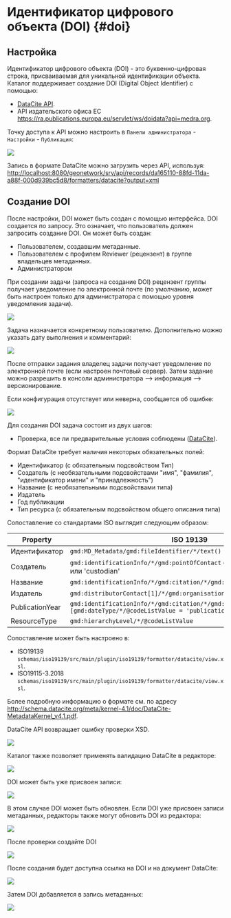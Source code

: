 # Идентификатор цифрового объекта (DOI) {#doi}

## Настройка

Идентификатор цифрового объекта (DOI) - это буквенно-цифровая строка, присваиваемая для уникальной идентификации объекта.
Каталог поддерживает создание DOI (Digital Object Identifier) с помощью:

- [DataCite API](https://support.datacite.org/docs/mds-api-guide).
- API издательского офиса ЕС <https://ra.publications.europa.eu/servlet/ws/doidata?api=medra.org>.

Точку доступа к API можно настроить в `Панели администратора` - `Настройки` - `Публикация`:

![](img/doi-admin-console.png)

Запись в формате DataCite можно загрузить через API, используя: <http://localhost:8080/geonetwork/srv/api/records/da165110-88fd-11da-a88f-000d939bc5d8/formatters/datacite?output=xml>

## Создание DOI

После настройки, DOI может быть создан с помощью интерфейса. DOI создается по запросу. Это означает, что пользователь должен запросить создание DOI. Он может быть создан:
- Пользователем, создавшим метаданные.
- Пользователем с профилем Reviewer (рецензент) в группе владельцев метаданных.
- Администратором

При создании задачи (запроса на создание DOI) рецензент группы получает уведомление по электронной почте 
(по умолчанию, может быть настроен только для администратора с помощью уровня уведомления задачи).

![](img/doi-request-menu.ru.png)

Задача назначается конкретному пользователю. Дополнительно можно указать дату выполнения и комментарий:

![](img/doi-request-popup.ru.png)

После отправки задания владелец задачи получает уведомление по электронной почте (если настроен почтовый сервер). 
Затем задание можно разрешить в консоли администратора --> информация --> версионирование.

Если конфигурация отсутствует или неверна, сообщается об ошибке:

![](img/doi-config-wrong.png)

Для создания DOI задача состоит из двух шагов:

- Проверка, все ли предварительные условия соблюдены ([DataCite](https://datacite.org/create-dois/)).

Формат DataCite требует наличия некоторых обязательных полей:

- Идентификатор (с обязательным подсвойством Тип)
- Создатель (с необязательными подсвойствами "имя", "фамилия", "идентификатор имени" и "принадлежность")
- Название (с необязательными подсвойствами типа)
- Издатель
- Год публикации
- Тип ресурса (с обязательным подсвойством общего описания типа)

Сопоставление со стандартами ISO выглядит следующим образом:

| Property | ISO 19139 | ISO 19115-3 |
|-----------------|-----------------------------------------------------------------------------------------------------------------------|-----------------------------------------------------------------------------------------------------------------------|
| Идентификатор | ``gmd:MD_Metadata/gmd:fileIdentifier/*/text()`` | ``mdb:MD_Metadata/mdb:metadataIdentifier/*/mcc:code/*/text()`` |
| Создатель | ``gmd:identificationInfo/*/gmd:pointOfContact`` с ролью 'pointOfContact' или 'custodian' | ``mdb:identificationInfo/*/mri:pointOfContact`` с ролью 'pointOfContact' или 'custodian' |
| Название | ``gmd:identificationInfo/*/gmd:citation/*/gmd:title`` | ``mdb:identificationInfo/*/mri:citation/*/cit:title`` |
| Издатель | ``gmd:distributorContact[1]/*/gmd:organisationName/gco:CharacterString`` | ``mrd:distributorContact[1]/*/cit:party/*/cit:organisationName/gco:CharacterString`` |
| PublicationYear | ``gmd:identificationInfo/*/gmd:citation/*/gmd:date/*[gmd:dateType/*/@codeListValue = 'publication'`` | ``mdb:identificationInfo/*/mri:citation/*/cit:date/*[cit:dateType/*/@codeListValue = 'publication'`` |
| ResourceType | ``gmd:hierarchyLevel/*/@codeListValue`` | mdb:metadataScope/*/mdb:resourceScope/*/@codeListValue`` |

Сопоставление может быть настроено в:

- ISO19139 `schemas/iso19139/src/main/plugin/iso19139/formatter/datacite/view.xsl`.
- ISO19115-3.2018 `schemas/iso19139/src/main/plugin/iso19139/formatter/datacite/view.xsl`.

Более подробную информацию о формате см. по адресу <http://schema.datacite.org/meta/kernel-4.1/doc/DataCite-MetadataKernel_v4.1.pdf>.

DataCite API возвращает ошибку проверки XSD.

![](img/doi-request-check.png)

Каталог также позволяет применять валидацию DataCite в редакторе:

![](img/doi-validation.png)

DOI может быть уже присвоен записи:

![](img/doi-exists.png)

В этом случае DOI может быть обновлен. Если DOI уже присвоен записи метаданных, редакторы также могут обновить DOI из редактора:

![](img/doi-update-in-editor.png)

После проверки создайте DOI

![](img/doi-request-check-ok.png)

После создания будет доступна ссылка на DOI и на документ DataCite:

![](img/doi-created.png)

Затем DOI добавляется в запись метаданных:

![](img/doi-in-xml.png)
